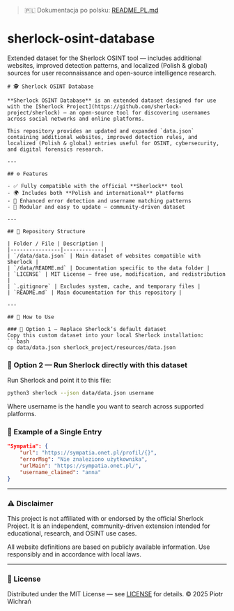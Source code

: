 > 🇵🇱 Dokumentacja po polsku: [README_PL.md](README_PL.md)
# sherlock-osint-database
Extended dataset for the Sherlock OSINT tool — includes additional websites, improved detection patterns, and localized (Polish &amp; global) sources for user reconnaissance and open-source intelligence research.
```
# 🕵️ Sherlock OSINT Database

**Sherlock OSINT Database** is an extended dataset designed for use with the [Sherlock Project](https://github.com/sherlock-project/sherlock) — an open-source tool for discovering usernames across social networks and online platforms.

This repository provides an updated and expanded `data.json` containing additional websites, improved detection rules, and localized (Polish & global) entries useful for OSINT, cybersecurity, and digital forensics research.

---

## ⚙️ Features

- ✅ Fully compatible with the official **Sherlock** tool  
- 🌍 Includes both **Polish and international** platforms  
- 🔎 Enhanced error detection and username matching patterns  
- 🧩 Modular and easy to update — community-driven dataset  

---

## 📁 Repository Structure

| Folder / File | Description |
|----------------|-------------|
| `/data/data.json` | Main dataset of websites compatible with Sherlock |
| `/data/README.md` | Documentation specific to the data folder |
| `LICENSE` | MIT License — free use, modification, and redistribution |
| `.gitignore` | Excludes system, cache, and temporary files |
| `README.md` | Main documentation for this repository |

---

## 🚀 How to Use

### 🔹 Option 1 — Replace Sherlock’s default dataset
Copy this custom dataset into your local Sherlock installation:
```bash
cp data/data.json sherlock_project/resources/data.json
```
### 🔹 Option 2 — Run Sherlock directly with this dataset
Run Sherlock and point it to this file:
```bash
python3 sherlock --json data/data.json username
```
Where username is the handle you want to search across supported platforms.
### 🧩 Example of a Single Entry
```json
"Sympatia": {
    "url": "https://sympatia.onet.pl/profil/{}",
    "errorMsg": "Nie znaleziono użytkownika",
    "urlMain": "https://sympatia.onet.pl/",
    "username_claimed": "anna"
}
```
***
### ⚠️ Disclaimer
This project is not affiliated with or endorsed by the official Sherlock Project.
It is an independent, community-driven extension intended for educational, research, and OSINT use cases.

All website definitions are based on publicly available information.
Use responsibly and in accordance with local laws.
***
### 🪪 License
Distributed under the MIT License — see [LICENSE](LICENSE) for details.
© 2025 Piotr Wichrań
